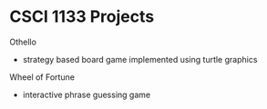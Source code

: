 # CSCI 1133 Projects

Othello
  - strategy based board game implemented using turtle graphics 

Wheel of Fortune
  - interactive phrase guessing game 
